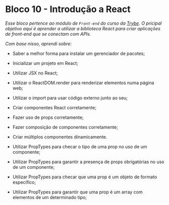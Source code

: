# Bloco 10 - Introdução a React

*Esse bloco pertence ao módulo de `Front-end` do curso da [Trybe](https://www.betrybe.com/).*
*O pricipal objetivo aqui é aprender a utilizar a biblioteca React para criar aplicações de front-end que se conectam com APIs.*

*Com base nisso, aprendi sobre:*

* Saber a melhor forma para instalar um gerenciador de pacotes;

* Inicializar um projeto em React;

* Utilizar JSX no React;

* Utilizar o ReactDOM.render para renderizar elementos numa página web;

* Utilizar o import para usar código externo junto ao seu;

* Criar componentes React corretamente;

* Fazer uso de props corretamente;

* Fazer composição de componentes corretamente;

* Criar múltiplos componentes dinamicamente.

* Utilizar PropTypes para checar o tipo de uma prop no uso de um componente;

* Utilizar PropTypes para garantir a presença de props obrigatórias no uso de um componente;

* Utilizar PropTypes para checar que uma prop é um objeto de formato específico;

* Utilizar PropTypes para garantir que uma prop é um array com elementos de um determinado tipo;
